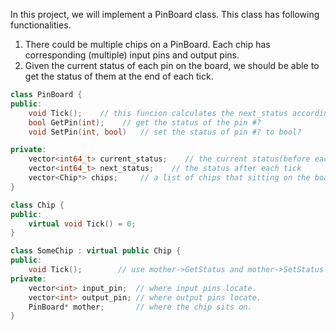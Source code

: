 In this project, we will implement a PinBoard class. This class has following functionalities.
1. There could be multiple chips on a PinBoard. Each chip has corresponding  (multiple) input pins and output pins. 
2. Given the current status of each pin on the board, we should be able to get the status of them at the end of each tick.

```c++
class PinBoard {
public:
    void Tick();    // this funcion calculates the next_status according to current_status.
    bool GetPin(int);    // get the status of the pin #?
    void SetPin(int, bool)   // set the status of pin #? to bool?

private:
    vector<int64_t> current_status;    // the current status(before each tick)
    vector<int64_t> next_status;    // the status after each tick
    vector<Chip*> chips;     // a list of chips that sitting on the board.
}
```

```c++
class Chip {
public:
    virtual void Tick() = 0;
}

class SomeChip : virtual public Chip {
public:
    void Tick();        // use mother->GetStatus and mother->SetStatus to change. the chip itself does not store any status.
private:
    vector<int> input_pin;  // where input pins locate.
    vector<int> output_pin; // where output pins locate.
    PinBoard* mother;       // where the chip sits on.
}
```
